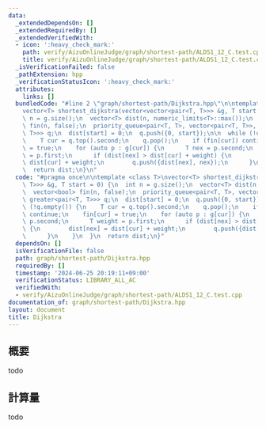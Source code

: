 ```yaml
---
data:
  _extendedDependsOn: []
  _extendedRequiredBy: []
  _extendedVerifiedWith:
  - icon: ':heavy_check_mark:'
    path: verify/AizuOnlineJudge/graph/shortest-path/ALDS1_12_C.test.cpp
    title: verify/AizuOnlineJudge/graph/shortest-path/ALDS1_12_C.test.cpp
  _isVerificationFailed: false
  _pathExtension: hpp
  _verificationStatusIcon: ':heavy_check_mark:'
  attributes:
    links: []
  bundledCode: "#line 2 \"graph/shortest-path/Dijkstra.hpp\"\n\ntemplate <class T>\n\
    vector<T> shortest_dijkstra(vector<vector<pair<T, T>>> &g, T start = 0) {\n  int\
    \ n = g.size();\n  vector<T> dist(n, numeric_limits<T>::max());\n  vector<bool>\
    \ fin(n, false);\n  priority_queue<pair<T, T>, vector<pair<T, T>>, greater<pair<T,\
    \ T>>> q;\n  dist[start] = 0;\n  q.push({0, start});\n\n  while (!q.empty()) {\n\
    \    T cur = q.top().second;\n    q.pop();\n    if (fin[cur]) continue;\n    fin[cur]\
    \ = true;\n    for (auto p : g[cur]) {\n      T nex = p.second;\n      T weight\
    \ = p.first;\n      if (dist[nex] > dist[cur] + weight) {\n        dist[nex] =\
    \ dist[cur] + weight;\n        q.push({dist[nex], nex});\n      }\n    }\n  }\n\
    \  return dist;\n}\n"
  code: "#pragma once\n\ntemplate <class T>\nvector<T> shortest_dijkstra(vector<vector<pair<T,\
    \ T>>> &g, T start = 0) {\n  int n = g.size();\n  vector<T> dist(n, numeric_limits<T>::max());\n\
    \  vector<bool> fin(n, false);\n  priority_queue<pair<T, T>, vector<pair<T, T>>,\
    \ greater<pair<T, T>>> q;\n  dist[start] = 0;\n  q.push({0, start});\n\n  while\
    \ (!q.empty()) {\n    T cur = q.top().second;\n    q.pop();\n    if (fin[cur])\
    \ continue;\n    fin[cur] = true;\n    for (auto p : g[cur]) {\n      T nex =\
    \ p.second;\n      T weight = p.first;\n      if (dist[nex] > dist[cur] + weight)\
    \ {\n        dist[nex] = dist[cur] + weight;\n        q.push({dist[nex], nex});\n\
    \      }\n    }\n  }\n  return dist;\n}"
  dependsOn: []
  isVerificationFile: false
  path: graph/shortest-path/Dijkstra.hpp
  requiredBy: []
  timestamp: '2024-06-25 20:19:11+09:00'
  verificationStatus: LIBRARY_ALL_AC
  verifiedWith:
  - verify/AizuOnlineJudge/graph/shortest-path/ALDS1_12_C.test.cpp
documentation_of: graph/shortest-path/Dijkstra.hpp
layout: document
title: Dijkstra
---
```


## 概要

todo

## 計算量
todo